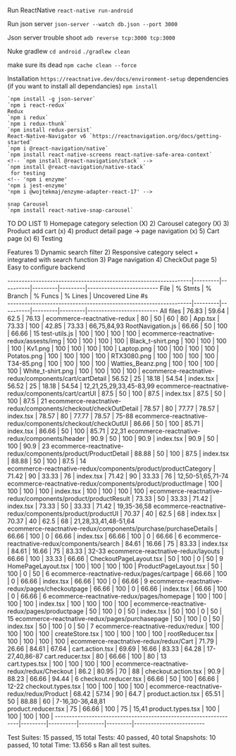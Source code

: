 
Run ReactNative 
    `react-native run-android`

Run json server 
    `json-server --watch db.json --port 3000`

Json server trouble shoot
    `adb reverse tcp:3000 tcp:3000`

Nuke gradlew
    ` cd android `
    `./gradlew clean`

make sure its dead
`npm cache clean --force`


Installation
    `https://reactnative.dev/docs/environment-setup`
dependencies 
    (if you want to install all dependancies)
    `npm install`

    `npm install -g json-server`
    `npm i react-redux`
    Redux
    `npm i redux`
    `npm i redux-thunk`
    `npm install redux-persist`
    React-Native-Navigator v6 `https://reactnavigation.org/docs/getting-started`
    `npm i @react-navigation/native`
    `npm install react-native-screens react-native-safe-area-context`
    <!-- `npm install @react-navigation/stack` -->
    `npm install @react-navigation/native-stack`
     for testing 
    <!-- 'npm i enzyme'
    'npm i jest-enzyme'
    'npm i @wojtekmaj/enzyme-adapter-react-17' -->
    
    snap Carousel 
    `npm install react-native-snap-carousel`


TO DO LIST
    1) Homepage category selection (X)
    2) Carousel category (X)
    3) Product add cart (x)
    4) product detail page -> page navigation (x)
    5) Cart page (x)
    6) Testing 

Features 
    1) Dynamic search filter
    2) Responsive category select + integrated with search function
    3) Page navigation
    4) CheckOut page
    5) Easy to configure backend


-----------------------------------------------------------------|---------|----------|---------|---------|-------------------------
File                                                             | % Stmts | % Branch | % Funcs | % Lines | Uncovered Line #s       
-----------------------------------------------------------------|---------|----------|---------|---------|-------------------------
All files                                                        |   76.83 |    59.64 |    62.5 |   76.13 | 
 ecommerce-reactnative-redux                                     |      80 |       50 |      60 |      80 | 
  App.tsx                                                        |   73.33 |      100 |   42.85 |   73.33 | 66,75,84,93
  RootNavigation.js                                              |   66.66 |       50 |     100 |   66.66 | 15
  test-utils.js                                                  |     100 |      100 |     100 |     100 | 
 ecommerce-reactnative-redux/assests/img                         |     100 |      100 |     100 |     100 | 
  Black_t-shirt.png                                              |     100 |      100 |     100 |     100 | 
  Kv1.png                                                        |     100 |      100 |     100 |     100 | 
  Laptop.png                                                     |     100 |      100 |     100 |     100 | 
  Potatos.png                                                    |     100 |      100 |     100 |     100 | 
  RTX3080.png                                                    |     100 |      100 |     100 |     100 | 
  T34-85.png                                                     |     100 |      100 |     100 |     100 | 
  Watties_Beanz.png                                              |     100 |      100 |     100 |     100 | 
  White_t-shirt.png                                              |     100 |      100 |     100 |     100 | 
 ecommerce-reactnative-redux/components/cart/cartDetail          |   56.52 |       25 |   18.18 |   54.54 | 
  index.tsx                                                      |   56.52 |       25 |   18.18 |   54.54 | 12,21,25,29,33,45-83,99
 ecommerce-reactnative-redux/components/cart/cartUI              |    87.5 |       50 |     100 |    87.5 | 
  index.tsx                                                      |    87.5 |       50 |     100 |    87.5 | 21
 ecommerce-reactnative-redux/components/checkout/checkOutDetail  |   78.57 |       80 |   77.77 |   78.57 | 
  index.tsx                                                      |   78.57 |       80 |   77.77 |   78.57 | 75-88
 ecommerce-reactnative-redux/components/checkout/checkOutUI      |   86.66 |       50 |     100 |   85.71 | 
  index.tsx                                                      |   86.66 |       50 |     100 |   85.71 | 22,31
 ecommerce-reactnative-redux/components/header                   |    90.9 |       50 |     100 |    90.9 | 
  index.tsx                                                      |    90.9 |       50 |     100 |    90.9 | 23
 ecommerce-reactnative-redux/components/product/ProductDetail    |   88.88 |       50 |     100 |    87.5 | 
  index.tsx                                                      |   88.88 |       50 |     100 |    87.5 | 14                      
 ecommerce-reactnative-redux/components/product/productCategory  |   71.42 |       90 |   33.33 |      76 | 
  index.tsx                                                      |   71.42 |       90 |   33.33 |      76 | 12,50-51,65,71-74      
 ecommerce-reactnative-redux/components/product/productImage     |     100 |      100 |     100 |     100 | 
  index.tsx                                                      |     100 |      100 |     100 |     100 | 
 ecommerce-reactnative-redux/components/product/productResult    |   73.33 |       50 |   33.33 |   71.42 | 
  index.tsx                                                      |   73.33 |       50 |   33.33 |   71.42 | 19,35-36,58
 ecommerce-reactnative-redux/components/product/productUI        |   70.37 |       40 |    62.5 |      68 | 
  index.tsx                                                      |   70.37 |       40 |    62.5 |      68 | 21,28,33,41,48-51,64   
 ecommerce-reactnative-redux/components/purchase/purchaseDetails |   66.66 |      100 |       0 |   66.66 | 
  index.tsx                                                      |   66.66 |      100 |       0 |   66.66 | 6
 ecommerce-reactnative-redux/components/search                   |   84.61 |    16.66 |      75 |   83.33 | 
  index.tsx                                                      |   84.61 |    16.66 |      75 |   83.33 | 32-33
 ecommerce-reactnative-redux/layouts                             |   66.66 |      100 |   33.33 |   66.66 | 
  CheckoutPageLayout.tsx                                         |      50 |      100 |       0 |      50 | 9
  HomePageLayout.tsx                                             |     100 |      100 |     100 |     100 | 
  ProductPageLayout.tsx                                          |      50 |      100 |       0 |      50 | 6
 ecommerce-reactnative-redux/pages/cartpage                      |   66.66 |      100 |       0 |   66.66 | 
  index.tsx                                                      |   66.66 |      100 |       0 |   66.66 | 9
 ecommerce-reactnative-redux/pages/checkoutpage                  |   66.66 |      100 |       0 |   66.66 | 
  index.tsx                                                      |   66.66 |      100 |       0 |   66.66 | 6
 ecommerce-reactnative-redux/pages/homepage                      |     100 |      100 |     100 |     100 | 
  index.tsx                                                      |     100 |      100 |     100 |     100 | 
 ecommerce-reactnative-redux/pages/productpage                   |      50 |      100 |       0 |      50 | 
  index.tsx                                                      |      50 |      100 |       0 |      50 | 15
 ecommerce-reactnative-redux/pages/purchasepage                  |      50 |      100 |       0 |      50 | 
  index.tsx                                                      |      50 |      100 |       0 |      50 | 7
 ecommerce-reactnative-redux/redux                               |     100 |      100 |     100 |     100 | 
  createStore.tsx                                                |     100 |      100 |     100 |     100 | 
  rootReducer.tsx                                                |     100 |      100 |     100 |     100 | 
 ecommerce-reactnative-redux/redux/Cart                          |   71.79 |    26.66 |   84.61 |   67.64 | 
  cart.action.tsx                                                |   69.69 |    16.66 |   83.33 |   64.28 | 17-27,40,86-87
  cart.reducer.tsx                                               |      80 |    66.66 |     100 |      80 | 13                      
  cart.types.tsx                                                 |     100 |      100 |     100 |     100 | 
 ecommerce-reactnative-redux/redux/Checkout                      |    86.2 |    80.95 |      70 |      88 | 
  checkout.action.tsx                                            |    90.9 |    88.23 |   66.66 |   94.44 | 6
  checkout.reducer.tsx                                           |   66.66 |       50 |     100 |   66.66 | 12-22
  checkout.types.tsx                                             |     100 |      100 |     100 |     100 | 
 ecommerce-reactnative-redux/redux/Product                       |   68.42 |    57.14 |      90 |    64.7 | 
  product.action.tsx                                             |   65.51 |       50 |   88.88 |      60 | 7-16,30-36,48,81       
  product.reducer.tsx                                            |      75 |    66.66 |     100 |      75 | 15,41
  product.types.tsx                                              |     100 |      100 |     100 |     100 | 
-----------------------------------------------------------------|---------|----------|---------|---------|-------------------------

Test Suites: 15 passed, 15 total
Tests:       40 passed, 40 total
Snapshots:   10 passed, 10 total
Time:        13.656 s
Ran all test suites.